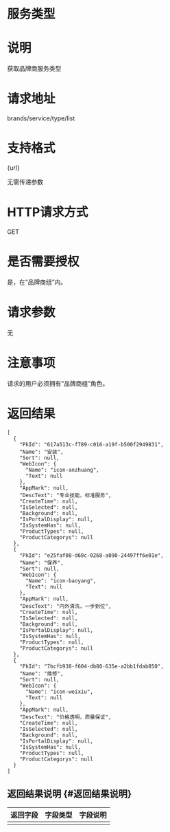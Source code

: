 # 服务类型

# 说明

获取品牌商服务类型

# 请求地址

brands/service/type/list

# 支持格式

{url}

无需传递参数

# HTTP请求方式

GET

# 是否需要授权

是，在“品牌商组”内。

# 请求参数

无

# 注意事项

请求的用户必须拥有“品牌商组”角色。

# 返回结果

```
[
  {
    "PkId": "617a513c-f789-c016-a19f-b500f2949831",
    "Name": "安装",
    "Sort": null,
    "WebIcon": {
      "Name": "icon-anzhuang",
      "Text": null
    },
    "AppMark": null,
    "DescText": "专业技能，标准服务",
    "CreateTime": null,
    "IsSelected": null,
    "Background": null,
    "IsPortalDisplay": null,
    "IsSystemHas": null,
    "ProductTypes": null,
    "ProductCategorys": null
  },
  {
    "PkId": "e25faf08-d60c-0268-a090-24497ff6e01e",
    "Name": "保养",
    "Sort": null,
    "WebIcon": {
      "Name": "icon-baoyang",
      "Text": null
    },
    "AppMark": null,
    "DescText": "内外清洗，一步到位",
    "CreateTime": null,
    "IsSelected": null,
    "Background": null,
    "IsPortalDisplay": null,
    "IsSystemHas": null,
    "ProductTypes": null,
    "ProductCategorys": null
  },
  {
    "PkId": "7bcfb938-f604-db80-635e-a2bb1fdab850",
    "Name": "维修",
    "Sort": null,
    "WebIcon": {
      "Name": "icon-weixiu",
      "Text": null
    },
    "AppMark": null,
    "DescText": "价格透明，质量保证",
    "CreateTime": null,
    "IsSelected": null,
    "Background": null,
    "IsPortalDisplay": null,
    "IsSystemHas": null,
    "ProductTypes": null,
    "ProductCategorys": null
  }
]
```

## 返回结果说明 {#返回结果说明}

| 返回字段 | 字段类型 | 字段说明 |
| :--- | :--- | :--- |
|  |  |  |



